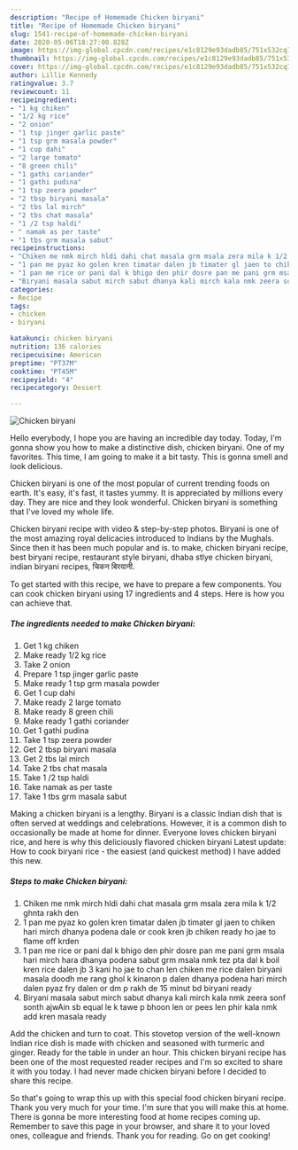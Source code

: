 ```yaml
---
description: "Recipe of Homemade Chicken biryani"
title: "Recipe of Homemade Chicken biryani"
slug: 1541-recipe-of-homemade-chicken-biryani
date: 2020-05-06T18:27:00.828Z
image: https://img-global.cpcdn.com/recipes/e1c8129e93dadb85/751x532cq70/chicken-biryani-recipe-main-photo.jpg
thumbnail: https://img-global.cpcdn.com/recipes/e1c8129e93dadb85/751x532cq70/chicken-biryani-recipe-main-photo.jpg
cover: https://img-global.cpcdn.com/recipes/e1c8129e93dadb85/751x532cq70/chicken-biryani-recipe-main-photo.jpg
author: Lillie Kennedy
ratingvalue: 3.7
reviewcount: 11
recipeingredient:
- "1 kg chiken"
- "1/2 kg rice"
- "2 onion"
- "1 tsp jinger garlic paste"
- "1 tsp grm masala powder"
- "1 cup dahi"
- "2 large tomato"
- "8 green chili"
- "1 gathi coriander"
- "1 gathi pudina"
- "1 tsp zeera powder"
- "2 tbsp biryani masala"
- "2 tbs lal mirch"
- "2 tbs chat masala"
- "1 /2 tsp haldi"
- " namak as per taste"
- "1 tbs grm masala sabut"
recipeinstructions:
- "Chiken me nmk mirch hldi dahi chat masala grm msala zera mila k 1/2 ghnta rakh den"
- "1 pan me pyaz ko golen kren timatar dalen jb timater gl jaen to chiken hari mirch dhanya podena dale or cook kren jb chiken ready ho jae to flame off krden"
- "1 pan me rice or pani dal k bhigo den phir dosre pan me pani grm msala hari mirch hara dhanya podena sabut grm msala nmk tez pta dal k boil kren rice dalen jb 3 kani ho jae to chan len chiken me rice dalen biryani masala doodh me rang ghol k kinaron p dalen dhanya podena hari mirch dalen pyaz fry dalen or dm p rakh de 15 minut bd biryani ready"
- "Biryani masala sabut mirch sabut dhanya kali mirch kala nmk zeera sonf sonth ajwAin sb equal le k tawe p bhoon len or pees len phir kala nmk add kren masala ready"
categories:
- Recipe
tags:
- chicken
- biryani

katakunci: chicken biryani 
nutrition: 136 calories
recipecuisine: American
preptime: "PT37M"
cooktime: "PT45M"
recipeyield: "4"
recipecategory: Dessert

---
```



![Chicken biryani](https://img-global.cpcdn.com/recipes/e1c8129e93dadb85/751x532cq70/chicken-biryani-recipe-main-photo.jpg)

Hello everybody, I hope you are having an incredible day today. Today, I'm gonna show you how to make a distinctive dish, chicken biryani. One of my favorites. This time, I am going to make it a bit tasty. This is gonna smell and look delicious.

Chicken biryani is one of the most popular of current trending foods on earth. It's easy, it's fast, it tastes yummy. It is appreciated by millions every day. They are nice and they look wonderful. Chicken biryani is something that I've loved my whole life.

Chicken biryani recipe with video &amp; step-by-step photos. Biryani is one of the most amazing royal delicacies introduced to Indians by the Mughals. Since then it has been much popular and is. to make, chicken biryani recipe, best biryani recipe, restaurant style biryani, dhaba stlye chicken biryani, indian biryani recipes, चिकन बिरयानी.


To get started with this recipe, we have to prepare a few components. You can cook chicken biryani using 17 ingredients and 4 steps. Here is how you can achieve that.

<!--inarticleads1-->

##### The ingredients needed to make Chicken biryani:

1. Get 1 kg chiken
1. Make ready 1/2 kg rice
1. Take 2 onion
1. Prepare 1 tsp jinger garlic paste
1. Make ready 1 tsp grm masala powder
1. Get 1 cup dahi
1. Make ready 2 large tomato
1. Make ready 8 green chili
1. Make ready 1 gathi coriander
1. Get 1 gathi pudina
1. Take 1 tsp zeera powder
1. Get 2 tbsp biryani masala
1. Get 2 tbs lal mirch
1. Take 2 tbs chat masala
1. Take 1 /2 tsp haldi
1. Take  namak as per taste
1. Take 1 tbs grm masala sabut


Making a chicken biryani is a lengthy. Biryani is a classic Indian dish that is often served at weddings and celebrations. However, it is a common dish to occasionally be made at home for dinner. Everyone loves chicken biryani rice, and here is why this deliciously flavored chicken biryani Latest update: How to cook biryani rice - the easiest (and quickest method) I have added this new. 

<!--inarticleads2-->

##### Steps to make Chicken biryani:

1. Chiken me nmk mirch hldi dahi chat masala grm msala zera mila k 1/2 ghnta rakh den
1. 1 pan me pyaz ko golen kren timatar dalen jb timater gl jaen to chiken hari mirch dhanya podena dale or cook kren jb chiken ready ho jae to flame off krden
1. 1 pan me rice or pani dal k bhigo den phir dosre pan me pani grm msala hari mirch hara dhanya podena sabut grm msala nmk tez pta dal k boil kren rice dalen jb 3 kani ho jae to chan len chiken me rice dalen biryani masala doodh me rang ghol k kinaron p dalen dhanya podena hari mirch dalen pyaz fry dalen or dm p rakh de 15 minut bd biryani ready
1. Biryani masala sabut mirch sabut dhanya kali mirch kala nmk zeera sonf sonth ajwAin sb equal le k tawe p bhoon len or pees len phir kala nmk add kren masala ready


Add the chicken and turn to coat. This stovetop version of the well-known Indian rice dish is made with chicken and seasoned with turmeric and ginger. Ready for the table in under an hour. This chicken biryani recipe has been one of the most requested reader recipes and I&#39;m so excited to share it with you today. I had never made chicken biryani before I decided to share this recipe. 

So that's going to wrap this up with this special food chicken biryani recipe. Thank you very much for your time. I'm sure that you will make this at home. There is gonna be more interesting food at home recipes coming up. Remember to save this page in your browser, and share it to your loved ones, colleague and friends. Thank you for reading. Go on get cooking!
